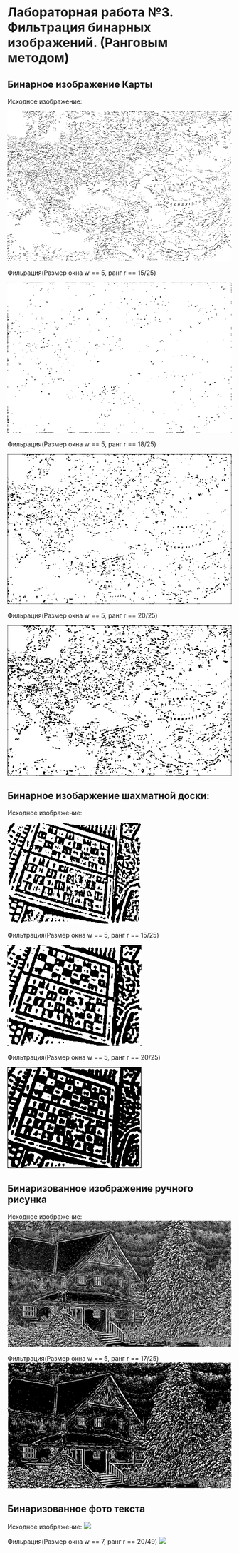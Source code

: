 # Лабораторная работа №3. Фильтрация бинарных изображений. (Ранговым методом)

## Бинарное изображение Карты
Исходное изображение:

![](pictures_src/karta2.bmp)


Фильрация(Размер окна w == 5, ранг r == 15/25)

![](pictures_results/karta215.bmp)

Фильрация(Размер окна w == 5, ранг r == 18/25)

![](pictures_results/karta218.bmp)

Фильрация(Размер окна w == 5, ранг r == 20/25)

![](pictures_results/karta220.bmp)

## Бинарное изобаржение шахматной доски:
Исходное изображение:

![](pictures_src/chess_bin.bmp)

Фильтрация(Размер окна w == 5, ранг r == 15/25)

![](pictures_results/chess_filtered_1.bmp)

Фильтрация(Размер окна w == 5, ранг r == 20/25)

![](pictures_results/chess_filtered_2.bmp)

## Бинаризованное изображение ручного рисунка
Исходное изображение:
![](pictures_src/house_bin.bmp)

Фильтрация(Размер окна w == 5, ранг r == 17/25)
![](pictures_results/house_filtered.bmp)

## Бинаризованное фото текста
Исходное изображение: 
![](pictures_src/text_bin_light.bmp)

Фильрация(Размер окна w == 7, ранг r == 20/49)
![](pictures_results/text_filtered.bmp)
